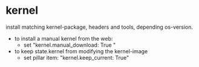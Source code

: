 # kernel

install matching kernel-package, headers and tools, depending os-version.

+ to install a manual kernel from the web: 
    + set "kernel.manual_download: True "
+ to keep state.kernel from modifying the kernel-image
    + set pillar item: "kernel.keep_current: True"
